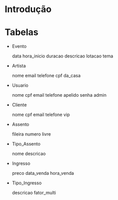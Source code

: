 # Introdução


# Tabelas
- Evento
    
    data
    hora_inicio
    duracao
    descricao
    lotacao
    tema
    
- Artista
  
    nome
    email
    telefone
    cpf
    da_casa

- Usuario
  
    nome
    cpf
    email
    telefone
    apelido
    senha
    admin
    
- Cliente
  
    nome
    cpf
    email
    telefone
    vip

- Assento
  
    fileira
    numero
    livre

- Tipo_Assento
  
    nome
    descricao
    
- Ingresso
  
    preco
    data_venda
    hora_venda

- Tipo_Ingresso
  
    descricao
    fator_multi
